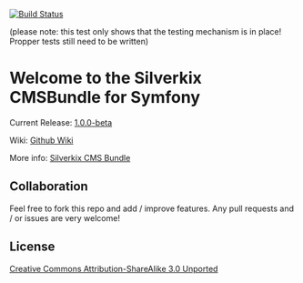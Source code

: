 [![Build Status](https://travis-ci.org/Silverkix/SilverkixCMSBundle.png?branch=master)](https://travis-ci.org/Silverkix/SilverkixCMSBundle)

(please note: this test only shows that the testing mechanism is in place! Propper tests still need to be written)

# Welcome to the Silverkix CMSBundle for Symfony

Current Release: [1.0.0-beta](https://github.com/Silverkix/SilverkixCMSBundle/tree/1.0.0-beta)

Wiki: [Github Wiki](https://github.com/Silverkix/SilverkixCMSBundle/wiki)

More info: [Silverkix CMS Bundle](http://silverkix.github.io/SilverkixCMSBundle)

## Collaboration
Feel free to fork this repo and add / improve features.
Any pull requests and / or issues are very welcome!

## License
[Creative Commons Attribution-ShareAlike 3.0 Unported](http://creativecommons.org/licenses/by-sa/3.0/legalcode)
